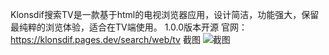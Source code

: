 Klonsdif搜索TV是一款基于html的电视浏览器应用，设计简洁，功能强大，保留最纯粹的浏览体验，适合在TV端使用。
1.0.0版本开源
官网：
https://klonsdif.pages.dev/search/web/tv
截图
![截图](https://s2.loli.net/2025/01/18/16BXlLQN5AdRwKr.jpg)
